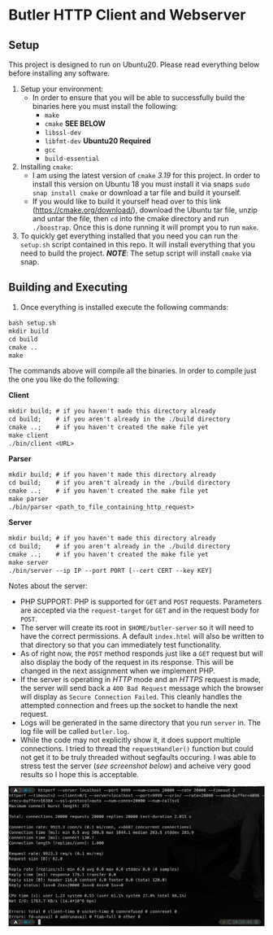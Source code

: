 # Butler HTTP Client and Webserver


## Setup
This project is designed to run on Ubuntu20. Please read everything below before installing any software.
1) Setup your environment:
   * In order to ensure that you will be able to successfully build the binaries here you must install the following:
     * `make`
     * `cmake` **SEE BELOW**
     * `libssl-dev`
     * `libfmt-dev` **Ubuntu20 Required**
     * `gcc`
     * `build-essential`
2) Installing `cmake`:
   * I am using the latest version of `cmake` _3.19_ for this project. In order to install this version on Ubuntu 18 you must install it via snaps `sudo snap install cmake` or download a tar file and build it yourself. 
   * If you would like to build it yourself head over to this link (https://cmake.org/download/), download the Ubuntu tar file, unzip and untar the file, then `cd` into the cmake directory and run `./boostrap`. Once this is done running it will prompt you to run `make`.
3) To quickly get everything installed that you need you can run the `setup.sh` script contained in this repo. It will install everything that you need to build the project. **_NOTE_**: The setup script will install `cmake` via snap.

## Building and Executing

1) Once everything is installed execute the following commands:
```
bash setup.sh
mkdir build
cd build
cmake ..
make
```

The commands above will compile all the binaries. In order to compile just the one you like do the following:

**Client**
```
mkdir build; # if you haven't made this directory already
cd build;    # if you aren't already in the ./build directory
cmake ..;    # if you haven't created the make file yet
make client
./bin/client <URL>
```

**Parser**
```
mkdir build; # if you haven't made this directory already
cd build;    # if you aren't already in the ./build directory
cmake ..;    # if you haven't created the make file yet
make parser
./bin/parser <path_to_file_containing_http_request>
```

**Server**
```
mkdir build; # if you haven't made this directory already
cd build;    # if you aren't already in the ./build directory
cmake ..;    # if you haven't created the make file yet
make server
./bin/server --ip IP --port PORT [--cert CERT --key KEY]
```

Notes about the server:
   - PHP SUPPORT: PHP is supported for `GET` and `POST` requests. Parameters are accepted via the `request-target` for `GET` and in the request body for `POST`.
   - The server will create its root in `$HOME/butler-server` so it will need to have the correct permissions. A default `index.html` will also be written to that directory so that you can immediately test functionality.
   - As of right now, the `POST` method responds just like a `GET` request but will also display the body of the request in its response. This will be changed in the next assignment when we implement PHP.
   - If the server is operating in _HTTP_ mode and an _HTTPS_ request is made, the server will send back a `400 Bad Request` message which the browser will display as `Secure Connection Failed`. This cleanly handles the attempted connection and frees up the socket to handle the next request.
   - Logs will be generated in the same directory that you run `server` in. The log file will be called `butler.log`.
   - While the code may not explicitly show it, it does support multiple connections. I tried to thread the `requestHandler()` function but could not get it to be truly threaded without segfaults occuring. I was able to stress test the server (_see screenshot below_) and acheive very good results so I hope this is acceptable.

![performance with httperf](httperf_performance.png)
